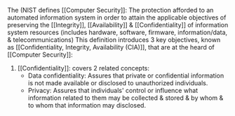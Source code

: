 The (NIST defines [[Computer Security]]:
	The protection afforded to an automated information system in order to attain the applicable objectives of preserving the [[Integrity]], [[Availability]] & [[Confidentiality]] of information system resources (includes hardware, software, firmware, information/data, & telecommunications)
This definition introduces 3 key objectives, known as [[Confidentiality, Integrity, Availability (CIA)]], that are at the heard of [[Computer Security]]:
1. [[Confidentiality]]: covers 2 related concepts:
	- Data confidentiality: Assures that private or confidential information is not made available or disclosed to unauthorized individuals.
	- Privacy: Assures that individuals' control or influence what information related to them may be collected & stored & by whom & to whom that information may disclosed.